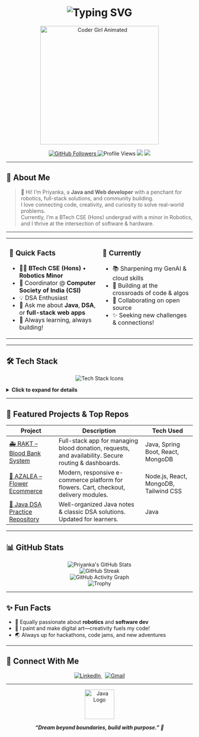 <!-- Profile README for Priyanka Asthana -->

<h1 align="center">
  <img src="https://readme-typing-svg.demolab.com?font=Fira+Code&duration=2300&pause=800&color=6C63FF&center=true&vCenter=true&width=500&lines=Hi%2C+I'm+Priyanka+Asthana!;Java+Web+Dev+%7C+Robotics+Enthusiast;Building+%F0%9F%9A%80+with+Code+and+Heart" alt="Typing SVG"/>
</h1>

<p align="center">
  <img src="https://media.giphy.com/media/qgQUggAC3Pfv687qPC/giphy.gif" width="320" alt="Coder Girl Animated"/>
</p>

<p align="center">
  <a href="https://github.com/PriyankaAsthana?tab=followers">
    <img src="https://img.shields.io/github/followers/PriyankaAsthana?label=Followers&style=social" alt="GitHub Followers"/>
  </a>
  <img src="https://komarev.com/ghpvc/?username=PriyankaAsthana&label=Profile+Views&color=6C63FF&style=flat" alt="Profile Views"/>
  <img src="https://img.shields.io/badge/Java-Backend-blueviolet?logo=java&logoColor=white&style=flat"/>
  <img src="https://img.shields.io/badge/Open%20Source-Passion-6C63FF?logo=github"/>
</p>

---

## 🌟 About Me

> 👋 Hi! I’m Priyanka, a **Java and Web developer** with a penchant for robotics, full-stack solutions, and community building.  
> I love connecting code, creativity, and curiosity to solve real-world problems.  
> Currently, I’m a BTech CSE (Hons) undergrad with a minor in Robotics,  
> and I thrive at the intersection of software & hardware.

---

<table>
<tr>
<td valign="top" width="50%">

### 🔑 Quick Facts

- 🧑‍💻 <b>BTech CSE (Hons)</b> • <b>Robotics Minor</b>
- 🏅 Coordinator @ <b>Computer Society of India (CSI)</b>
- 💡 DSA Enthusiast
- 💬 Ask me about <b>Java</b>, <b>DSA</b>, or <b>full-stack web apps</b>
- 🌱 Always learning, always building!

</td>
<td valign="top">

### 🚀 Currently

- 📚 Sharpening my GenAI & cloud skills
- 🤖 Building at the crossroads of code & algos
- 🤝 Collaborating on open source
- ✨ Seeking new challenges & connections!

</td>
</tr>
</table>

---

## 🛠️ Tech Stack

<p align="center">
  <img src="https://skillicons.dev/icons?i=java,spring,react,tailwind,html,css,js,nodejs,express,mongodb,mysql,github,git,vscode,postman" alt="Tech Stack Icons"/>
</p>

<details>
<summary><b>Click to expand for details</b></summary>

| Language | Backend     | Frontend   | Database    | Tools        |
|:---------|:------------|:-----------|:------------|:-------------|
| ![Java](https://img.shields.io/badge/Java-ED8B00?style=flat-square&logo=java&logoColor=white) | ![Spring Boot](https://img.shields.io/badge/Spring_Boot-6DB33F?style=flat-square&logo=springboot&logoColor=white) | ![React](https://img.shields.io/badge/React-20232A?style=flat-square&logo=react&logoColor=61DAFB) | ![MongoDB](https://img.shields.io/badge/MongoDB-4EA94B?style=flat-square&logo=mongodb&logoColor=white) | ![VSCode](https://img.shields.io/badge/VS_Code-007ACC?style=flat-square&logo=visual-studio-code&logoColor=white) |
| ![Node.js](https://img.shields.io/badge/Node.js-43853D?style=flat-square&logo=node-dot-js&logoColor=white) | ![Express](https://img.shields.io/badge/Express-404D59?style=flat-square&logo=express&logoColor=white) | ![Tailwind CSS](https://img.shields.io/badge/Tailwind_CSS-06B6D4?style=flat-square&logo=tailwind-css&logoColor=white) | ![MySQL](https://img.shields.io/badge/MySQL-4479A1?style=flat-square&logo=mysql&logoColor=white) | ![GitHub](https://img.shields.io/badge/GitHub-181717?style=flat-square&logo=github&logoColor=white) |
| ![JavaScript](https://img.shields.io/badge/JavaScript-F7DF1E?style=flat-square&logo=javascript&logoColor=black) |  | ![HTML5](https://img.shields.io/badge/HTML5-E34F26?style=flat-square&logo=html5&logoColor=white) ![CSS3](https://img.shields.io/badge/CSS3-1572B6?style=flat-square&logo=css3&logoColor=white) | | ![Postman](https://img.shields.io/badge/Postman-FF6C37?style=flat-square&logo=postman&logoColor=white) |

</details>

---

## 🎯 Featured Projects & Top Repos

| Project | Description | Tech Used |
|---------|-------------|-----------|
| [🚑 RAKT – Blood Bank System](#) | Full-stack app for managing blood donation, requests, and availability. Secure routing & dashboards. | Java, Spring Boot, React, MongoDB |
| [🌸 AZALEA – Flower Ecommerce](#) | Modern, responsive e-commerce platform for flowers. Cart, checkout, delivery modules. | Node.js, React, MongoDB, Tailwind CSS |
| [📘 Java DSA Practice Repository](#) | Well-organized Java notes & classic DSA solutions. Updated for learners. | Java |

---

## 📊 GitHub Stats

<p align="center">
  <img src="https://github-readme-stats.vercel.app/api?username=PriyankaAsthana&show_icons=true&theme=tokyonight&hide_title=true" alt="Priyanka's GitHub Stats" />
  <br>
  <img src="https://github-readme-streak-stats.herokuapp.com/?user=PriyankaAsthana&theme=tokyonight" alt="GitHub Streak" />
  <br>
  <img src="https://github-readme-activity-graph.vercel.app/graph?username=PriyankaAsthana&theme=tokyo-night&bg_color=282c34&hide_border=true" alt="GitHub Activity Graph" />
  <br>
  <img src="https://github-profile-trophy.vercel.app/?username=PriyankaAsthana&theme=dracula&row=1&column=7" alt="Trophy" />
</p>

---

## ✨ Fun Facts

- 🤖 Equally passionate about **robotics** and **software dev**
- 🎨 I paint and make digital art—creativity fuels my code!
- 🌏 Always up for hackathons, code jams, and new adventures

---

## 🤝 Connect With Me

<p align="center">
  <a href="https://www.linkedin.com/in/priyanka-asthana-1b9a74250?utm_source=share&utm_campaign=share_via&utm_content=profile&utm_medium=android_app">
    <img src="https://img.shields.io/badge/LinkedIn-blue?logo=linkedin&logoColor=white" alt="LinkedIn" />
  </a>
  &nbsp;
  <a href="mailto:pri45712rir@gmail.com">
    <img src="https://img.shields.io/badge/Email-D14836?logo=gmail&logoColor=white" alt="Gmail" />
  </a>
</p>

---

<p align="center">
  <img src="https://cdn.jsdelivr.net/gh/devicons/devicon/icons/java/java-original-wordmark.svg" width="80" alt="Java Logo"/>
</p>

<p align="center">
  <b><i>“Dream beyond boundaries, build with purpose.” 🚀</i></b>
</p>
